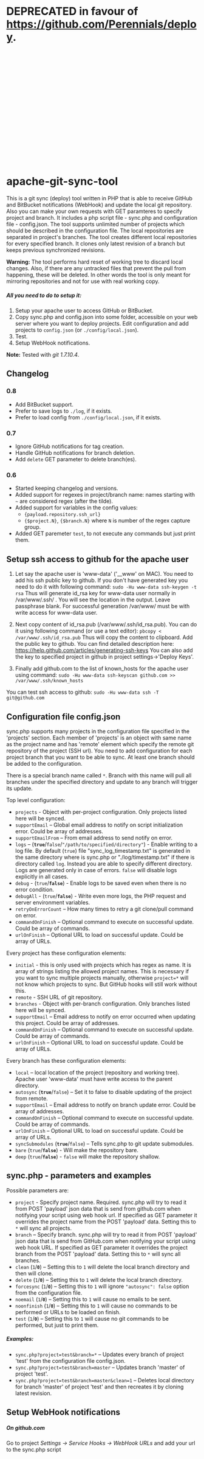 &nbsp;  
&nbsp;  
&nbsp;  
&nbsp;  
# DEPRECATED in favour of <https://github.com/Perennials/deploy>.
&nbsp;  
&nbsp;  
&nbsp;  
&nbsp;  
&nbsp;  
&nbsp;  
&nbsp;  
&nbsp;  
&nbsp;  
apache-git-sync-tool
====================

This is a git sync (deploy) tool written in PHP that is able to receive GitHub
and BitBucket notifications (WebHook) and update the local git repository.
Also you can make your own requests with GET paramteres to specify project and
branch. It includes a php script file - sync.php and configuration file -
config.json. The tool supports unlimited number of projects which should be
described in the configuration file. The local repositories are separated in
project's branches. The tool creates different local repositories for every
specified branch. It clones only latest revision of a branch but keeps
previous synchronized revisions.

__Warning:__ The tool performs hard reset of working tree to discard local
changes. Also, if there are any untracked files that prevent the pull from
happening, these will be deleted. In other words the tool is only meant for
mirroring repositories and not for use with real working copy.

##### All you need to do to setup it: 
1. Setup your apache user to access GitHub or BitBucket.
2. Copy sync.php and config.json into some folder, accessible on your web
   server where you want to deploy projects. Edit configuration and add
   projects to `config.json` (or `./config/local.json`).
3. Test.
4. Setup WebHook notifications.

__Note:__ Tested with _git 1.7.10.4_.


Changelog
---------

### 0.8
- Add BitBucket support.
- Prefer to save logs to `./log`, if it exists.
- Prefer to load config from `./config/local.json`, if it exists.

### 0.7
- Ignore GitHub notifications for tag creation.
- Handle GitHub notifications for branch deletion.
- Add `delete` GET parameter to delete branch(es).

### 0.6
- Started keeping changelog and versions.
- Added support for regexes in project/branch name: names starting with `~` are
  considered regex (after the tilde).
- Added support for variables in the config values:
  - `{payload.repository.ssh_url}`
  - `{$project.N}`, `{$branch.N}` where `N` is number of the regex
    capture group.
- Added GET paremeter `test`, to not execute any commands but just print them.


Setup ssh access to github for the apache user
----------------------------------------------

1. Let say the apache user is 'www-data' ('__www' on MAC). You need to add his
   ssh public key to github. If you don't have generated key you need to do it
   with following command: `sudo -Hu www-data ssh-keygen -t rsa` Thus will
   generate id_rsa key for www-data user normally in /var/www/.ssh/ . You will
   see the location in the output. Leave passphrase blank. For successful
   generation /var/www/ must be with write access for www-data user.

2. Next copy content of id_rsa.pub (/var/www/.ssh/id_rsa.pub). You can do it
   using following command (or use a text editor): `pbcopy <
   /var/www/.ssh/id_rsa.pub` Thus will copy the content to clipboard. Add the
   public key to github. You can find detailed description here:
   https://help.github.com/articles/generating-ssh-keys You can also add the
   key to specified project in github in project settings->'Deploy Keys'.

3. Finally add github.com to the list of known_hosts for the apache user using
   command: `sudo -Hu www-data ssh-keyscan github.com >>
   /var/www/.ssh/known_hosts`

You can test ssh access to github: `sudo -Hu www-data ssh -T git@github.com`


Configuration file config.json
--------------------

sync.php supports many projects in the configuration file specified in
the 'projects' section. Each member of 'projects' is an object with same name as
the project name and has 'remote' element which specify the remote git
repository of the project (SSH url). You need to add configuration for each
project branch that you want to be able to sync. At least one branch should be
added to the configuration.

There is a special branch name called `*`. Branch with this name will pull
all branches under the specified directory and update to any branch will
trigger its update.

Top level configuration:
* `projects` - Object with per-project configuration. Only projects listed
  here will be synced.
* `supportEmail` – Global email address to notify on script initialization
  error. Could be array of addresses.
* `supportEmailFrom` – From email address to send notify on error.
* `logs` – (__`true`__/`false`/`"/path/to/specified/directory"`) - Enable
  writing to a log file. By default (`true`) file "sync_log_timestamp.txt" is
  generated in the same directory where is sync.php or "./log/timestamp.txt"
  if there is directory called `log`. Instead you are able to specify
  different directory. Logs are generated only in case of errors. `false` will
  disable logs explicitly in all cases.
* `debug` - (`true`/__`false`__) - Enable logs to be saved even when there is
  no error condition.
* `debugAll` - (`true`/__`false`__) - Write even more logs, the PHP request and
  server environment variables.
* `retryOnErrorCount` – How many times to retry a git clone/pull command on
  error.
* `commandOnFinish` – Optional command to execute on successful update. Could
  be array of commands.
* `urlOnFinish` – Optional URL to load on successful update. Could be array of
  URLs.

Every project has these configuration elements:
* `initial` - this is only used with projects which has regex as name. It is
  array of strings listing the allowed project names. This is necessary if
  you want to sync multiple projects manually, otherwise `project=*` will not
  know which projects to sync. But GitHub hooks will still work without this.
* `remote` - SSH URL of git repository.
* `branches` - Object with per-branch configuration. Only branches listed here
  will be synced.
* `supportEmail` – Email address to notify on error occurred when updating
  this project. Could be array of addresses.
* `commandOnFinish` – Optional command to execute on successful update. Could
  be array of commands.
* `urlOnFinish` – Optional URL to load on successful update. Could be array of
  URLs.

Every branch has these configuration elements:
* `local` – local location of the project (repository and working tree).
  Apache user 'www-data' must have write access to the parent directory.
* `autosync` (__`true`__/`false`) – Set it to false to disable updating of the
  project from remote.
* `supportEmail` – Email address to notify on branch update error. Could be
  array of addresses.
* `commandOnFinish` – Optional command to execute on successful update. Could
  be array of commands.
* `urlOnFinish` – Optional URL to load on successful update. Could be array of
  URLs.
* `syncSubmodules` (__`true`__/`false`) – Tells sync.php to git update
  submodules.
* `bare` (`true`/__`false`__) - Will make the repository bare.
* `deep` (`true`/__`false`__) - `false` will make the repository shallow.


sync.php - parameters and examples
-------------------

Possible parameters are:
* `project` - Specify project name. Required. sync.php will try to read it
  from POST 'payload' json data that is send from github.com when notifying
  your script using web hook url. If specified as GET parameter it overrides
  the project name from the POST 'payload' data. Setting this to `*` will sync
  all projects.
* `branch` – Specify branch. sync.php will try to read it from POST 'payload'
  json data that is send from GitHub.com when notifying your script using web
  hook URL. If specified as GET parameter it overrides the project branch from
  the POST 'payload' data. Setting this to `*` will sync all branches.
* `clean` (`1`/__`0`__) –  Setting this to `1` will delete the local branch
  directory and then will clone.
* `delete` (`1`/__`0`__) –  Setting this to `1` will delete the local branch
  directory.
* `forcesync` (`1`/__`0`__) – Setting this to `1` will ignore `"autosync":
  false` option from the configuration file.
* `noemail` (`1`/__`0`__) – Setting this to `1` will cause no emails to be
  sent.
* `noonfinish` (`1`/__`0`__) – Setting this to `1` will cause no commands
  to be performed or URLs to be loaded on finish.
* `test` (`1`/__`0`__) – Setting this to `1` will cause no git commands
  to be performed, but just to print them.

##### Examples:
- `sync.php?project=test&branch=*` – Updates every branch of project 'test' from
the configuration file config.json.
- `sync.php?project=test&branch=master` –
Updates branch 'master' of project 'test'.
- `sync.php?project=test&branch=master&clean=1` – Deletes local directory for
branch 'master' of project 'test' and then recreates it by cloning latest
revision.


Setup WebHook notifications
-------------------
##### On github.com
Go to project *Settings -> Service Hooks -> WebHook URLs* and add your url to the sync.php script

Authors
---------
Krum Stoilov - original implementation  
Borislav Peev (borislav.asdf at gmail dot com) - only bug fixes and adding new features, this is not my code

#### Credits
https://gist.github.com/oodavid/1809044


